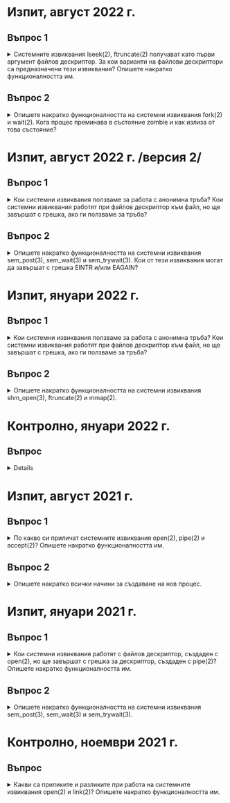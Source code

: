 # Изпит, август 2022 г.

## Въпрос 1
<details>
<summary> Системните извиквания lseek(2), ftruncate(2) получават като първи аргумент файлов дескриптор. За кои варианти на файлови дескриптори са предназначени тези извиквания? Опишете накратко функционалността им. </summary>
<br/>

Системните извиквания lseek(2) и ftruncate(2) са предназначени за файлови дескриптори, създадени с open(2), т.е. за файлови дескриптори към файлове, а не към pipe.

``int ftruncate(int fd, off_t length)`` преоразмерява файл (подаден чрез файловия дескриптор fd) до размер length, като, ако новият размер е повече от стария, след старото съдържание се залепят '\0', а ако новият файл е по-малък, 'излишните' данни се изрязват.
	
``off_t lseek(int fd, off_t offset, int whence)`` премества указателя за текуща позиция на файла с файлов дескриптор fd на offset на брой позиции спрямо отправната точка whence. lseek **не** може да промени размера на файла. Отправната позиция се определя спрямо подадения флаг whence:
  - ``SEEK_SET`` - премества се спрямо началото на файла
  - ``SEEK_CUR`` - премества се спрямо текущата позиция
  - ``SEEK_END`` - премества се спрямо края на файла

</details>

## Въпрос 2
<details>
<summary> Опишете накратко функционалността на системни извиквания fork(2) и wait(2). Кога процес преминава в състояние zombie и как излиза от това състояние? </summary>
<br/>

``pid_t fork(void)`` създава процес-дете на текущия, което наследява копие на файловите дескриптори, отворени от родителския процес, текущата директория и потребителския идентификатор на процеса-родител. fork(2) връща 0 в процеса-дете, pid на процеса-дете в процеса-родител и -1 при грешка.
	
``pid_t wait(int *status)`` блокира текущия процес до приключване на първия процес-дете. След това връща pid на приключилия процес-дете и записва кода на завършване на процеса-дете в status.
	
Всеки завършил процес остава в системата в състояние zombie докато родителският му процес не изпълни wait(2). (За да излезе от това състояние може да му се изпрати и сигнал с kill, който да прекрати процеса.)
	
</details>

# Изпит, август 2022 г. /версия 2/

## Въпрос 1
<details>
<summary> Кои системни извиквания ползваме за работа с анонимна тръба? Кои системни извиквания работят при файлов дескриптор към файл, но ще завършат с грешка, ако ги ползваме за тръба? </summary>
<br/>

[Въпрос 1, 2022 г.](#q2022_1)
	
</details>

## Въпрос 2
<details>
<summary> Опишете накратко функционалността на системни извиквания sem_post(3), sem_wait(3) и sem_trywait(3). Кои от тези извиквания могат да завършат с грешка EINTR и/или EAGAIN? </summary>
<br/>

[Въпрос 2, 2021 г.](#q2021_2)
	
</details>

# Изпит, януари 2022 г.

## Въпрос 1
<a name="q2022_1">
<details>
<summary> Кои системни извиквания ползваме за работа с анонимна тръба? Кои системни извиквания работят при файлов дескриптор към файл, но ще завършат с грешка, ако ги ползваме за тръба? </summary>
<br/>

``int pipe(int pipefd[2])`` създава анонимна тръба.
	
``ssize_t read(int fd, void *buf, size_t count)`` се използва, за да се чете от тръбата.
	
``ssize_t write(int fd, const void *buf, size_t count)`` се използва, за да се пише в тръбата.
	
``int close(int fd)`` се използва за затваряне на край на тръбата.
	
``pid_t fork(void)`` се използва за създаване на процес, с който да си комуникираме през тръбата.
	
Системните извиквания ftruncate и lseek не работят с файлов дескриптор за тръба.
	
</details>
</а>

## Въпрос 2
<details>
<summary> Опишете накратко функционалността на системни извиквания shm_open(3), ftruncate(2) и mmap(2). </summary>
<br/>
  
Трите извиквания се използват за работа със споделена памет.

``int shm_open(const char *name, int oflag, mode_t mode)`` създава или отваря обект от тип POSIX споделена памет, който позволява на нероднински процеси да използват една и съща област памет. Извикването връща fd към паметта, като ако паметта се създава тепърва, връща обект - споделена памет, с размер 0 байта, който трябва да се преоразмери с ftruncate(2).

``int ftruncate(int fd, off_t length)`` преоразмерява файл (подаден чрез файловия дескриптор fd) до размер length, като, ако новият размер е повече от стария, след старото съдържание се залепят '\0', а ако новият файл е по-малък, 'излишните' данни се изрязват.
	
``void *mmap(void *addr, size_t length, int prot, int flags, int fd, off_t offset)`` създава нов mapping във виртуалното адресно пространство на извикващия процес от адреса addr с дължина length и го инициализира със съдържанието на файла с файлов дескриптор fd. Файлът след това може да бъде достъпен като масив и да се избегне работа за системните извиквания за работа с файлове.

</details>

# Контролно, януари 2022 г.
## Въпрос
<details>
<summary> Опишете накратко функционалността на системни извиквания sem_post(3), sem_wait(3) и sem_trywait(3). Кои от тези извиквания могат да завършат с грешка EINTR и/или EAGAIN?</summary>
<br/>
	
[Въпрос 2, 2021 г.](#q2021_2)

</details>

# Изпит, август 2021 г.

## Въпрос 1
<details>
<summary> По какво си приличат системните извиквания open(2), pipe(2) и accept(2)? Опишете накратко функционалността им. </summary>
<br/>

Трите системни извиквания се използват за създаване на някакъв вид "канал" за обмен на данни.
	
``int open(const char* pathname, int flags, mode_t mode)`` отваря файл.

В процеса на отваряне се създава указател към текущата позиция във файла (в началото).  Чрез open може да се създаде и нов файл, като тогава mode е кодът на защита на новосъздадения файл. open(2) връща файлов дескриптор към файла или -1 при грешка.

В pathname се подава името на файла (относително или абсолютно), който искаме да се отвори/създаде.

Задава се точно един от флаговете, указващи режим на отваряне - ``O_RDONLY`` (само за четене), ``O_WRONLY`` (само за писане), ``O_RDWR`` (за четене и писане).

Други флагове, които могат да се добавят към флага с режим на отваряне чрез побитово или (|):
  - ``O_APPEND`` - указателят към текущата позиция се премества в края на файла
  - ``O_TRUNC`` - ако вече има такъв файл, неговото съдържание се изтрива
  - ``O_CREAT`` - създава се нов файл, ако такъв не съществува
  
  В при създаване на нов файл, в mode подаваме правата му във вид 0ABC, където A - права на собственика, B - права на групата и C - права на останалите потребители. Можат да се зададат и чрез вградените константи ``S_IRWXU`` (07XX), ``S_IRWXG`` (0X7X) и тн. 
	
``int pipe(int pipefd[2])`` създава анонимна тръба, която не използва пространството на имената. Тя може да се използва за обмяна на данни между роднински процеси, като записаното в тръбата се буферира в ядрото до прочитане. При успешно създаване на тръба, в подадения като аргумент масив се записват следните файлови дескриптори:
  - ``pipefd[0]`` - файлов дескриптор за четене
  - ``pipefd[1]`` - файлов дескриптор за писане

Системното извикване accept(2) се използва при работа със сокети. Работи се с първата заявка за установяване на логическо съединение от опашката с чакащи заявки. accept(2) приема заявката за изграждане на връзка, като създава нов сокет, с който е установено съединението, и връща неговия файлов дескриптор.
	
</details>

## Въпрос 2
<details>
<summary> Опишете накратко всички начини за създаване на нов процес. </summary>
<br/>

Нов процес се създава чрез системното извикване fork(2).
	
``pid_t fork(void)`` създава процес-дете на текущия, което наследява копие на файловите дескриптори, отворени от родителския процес, текущата директория и потребителския идентификатор на процеса-родител. fork(2) връща 0 в процеса-дете, pid на процеса-дете в процеса-родител и -1 при грешка.
	
</details>


# Изпит, януари 2021 г.

## Въпрос 1
<details>
<summary> Кои системни извиквания работят с файлов дескриптор, създаден с open(2), но ще завършат с грешка за дескриптор, създаден с pipe(2)? Опишете накратко функционалността им. </summary>
<br/>

Системните извиквания ftruncate и lseek не работят с файлов дескриптор, създаден с pipe.

``int ftruncate(int fd, off_t length)`` преоразмерява файл (подаден чрез файловия дескриптор fd) до размер length, като, ако новият размер е повече от стария, след старото съдържание се залепят '\0', а ако новият файл е по-малък, 'излишните' данни се изрязват.
	
``off_t lseek(int fd, off_t offset, int whence)`` премества указателя за текуща позиция на файла с файлов дескриптор fd на offset на брой позиции спрямо отправната точка whence. lseek **не** може да промени размера на файла. Отправната позиция се определя спрямо подадения флаг whence:
  - ``SEEK_SET`` - премества се спрямо началото на файла
  - ``SEEK_CUR`` - премества се спрямо текущата позиция
  - ``SEEK_END`` - премества се спрямо края на файла
	
</details>

## Въпрос 2
<a name="q2021_2">
<details>
<summary> Опишете накратко функционалността на системни извиквания sem_post(3), sem_wait(3) и sem_trywait(3). </summary>
<br/>
  
Трите извиквания се използват за работа със семафори. Това е механизъм за синхронизиране и регулиране на достъпа на много процеси/нишки до ресурс. В даден момент до време до ресурса могат да бъдат допуснати определен брой процеси (инициализирането на този брой се прави при създаването на семафора и се нарича брояч).

Семафорите биват силни или слаби. При силните семафори приспаните процеси се събуждат в реда на приспиване (нареждат се да чакат събуждането си в опашка), а при слабите - не.
	
``int sem_init(sem_t *sem, int pshared, unsigned int value)`` - инициализира неименуван семафор на адрес sem. В pshared се указва дали достъпващите нишки ще са от един процес (0). Ако семафорът е достъпен за повече процеси, то sem трябва да е в споделена памет. Във value се задава началната стойност на брояча.
	
``int sem_post(sem_t *sem)`` увеличава брояча на (отключва) семафорa sem. Aко броячът на sem стане повече от 0, се събужда друг процес, заключен в sem_wait(3), който заключва семафора.
	
``int sem_wait(sem_t *sem)`` намалява брояча на (заключва) семафора sem. Ако броячът на sem е 0, процесът блокира докато декрементирането не стане възможно. sem_wait(3) връща грешка EINTR ако чакането е било прекъснато от сигнал.
	
``int sem_trywait(sem_t *sem)`` е подобно на sem_wait(3), но не блокира, а връща грешка EAGAIN ако семафорът не може да се декрементира веднага (т.е. имал е стойност 0 и е бил заключен).

</details>
</a>

# Контролно, ноември 2021 г.

## Въпрос
<details>
<summary> Какви са приликите и разликите при работа на системните извиквания open(2) и link(2)? Опишете накратко функционалността им.</summary>
<br/>

``int open(const char* pathname, int flags, mode_t mode)`` отваря файл.

В процеса на отваряне се създава указател към текущата позиция във файла (в началото).  Чрез open може да се създаде и нов файл, като тогава mode е кодът на защита на новосъздадения файл. open(2) връща файлов дескриптор към файла или -1 при грешка.

В pathname се подава името на файла (относително или абсолютно), който искаме да се отвори/създаде.

Задава се точно един от флаговете, указващи режим на отваряне - ``O_RDONLY`` (само за четене), ``O_WRONLY`` (само за писане), ``O_RDWR`` (за четене и писане).

Други флагове, които могат да се добавят към флага с режим на отваряне чрез побитово или (|):
  - ``O_APPEND`` - указателят към текущата позиция се премества в края на файла
  - ``O_TRUNC`` - ако вече има такъв файл, неговото съдържание се изтрива
  - ``O_CREAT`` - създава се нов файл, ако такъв не съществува
  
  В при създаване на нов файл, в mode подаваме правата му във вид 0ABC, където A - права на собственика, B - права на групата и C - права на останалите потребители. Можат да се зададат и чрез вградените константи ``S_IRWXU`` (07XX), ``S_IRWXG`` (0X7X) и тн.
	
``int link(const char *oldname, const char *newname)`` създава твърда връзка(**newname**) за съществуващ файл(**oldname**). Твърдата връзка създава ново име на файл, но се свързва към i-node на съществуващия вече файл, като в i-node се увеличава броят на твърдите връзки. link(2) връща 0 при успех и -1 при грешка.

**Прилика:** и с двете се създава ново име на файл

**Разлика:** при link нямаме "реален" нов файл, а твърда връзка към i-node съществуващ файл; open създава файлов дескриптор

</details>
